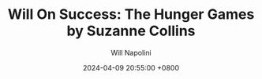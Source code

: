 ---
title: "Will On Success: The Hunger Games by Suzanne Collins"
author: Will Napolini
date: 2024-04-09 20:55:00 +0800
categories: [Mindset, Book-summaries]
tags:
  [
    hunger-games,
    suzanne-collins,
    young-adult-fiction,
    dystopian-novel,
    katniss-everdeen,
    panem,
    peeta-mellark,
    gale-haight,
    jennifer-lawrence,
    hunger-games-series,
    battle-royale,
    mockingjay,
    catching-fire,
    movie-adaptation,
    dystopian-literature,
    book-to-film,
    action-and-adventure,
    rebellion,
    resistance,
    capitol
  ]
image: https://pbs.twimg.com/media/GO2CGkrWQAA8adc?format=jpg&name=large
alt: "Will On Success: The Hunger Games by Suzanne Collins"
fallback:
  - 
  # Replace with the URL of your backup image
  -
  # Replace with the URL of your backup image
---